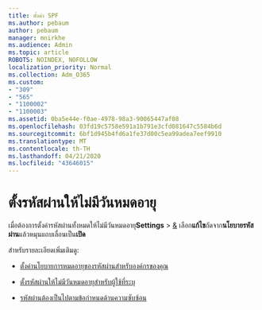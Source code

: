 ```yaml
---
title: ตั้งค่า SPF
ms.author: pebaum
author: pebaum
manager: mnirkhe
ms.audience: Admin
ms.topic: article
ROBOTS: NOINDEX, NOFOLLOW
localization_priority: Normal
ms.collection: Adm_O365
ms.custom:
- "309"
- "565"
- "1100002"
- "1100003"
ms.assetid: 0ba5e44e-f0ae-4978-98a3-90065447af08
ms.openlocfilehash: 03fd19c5758e591a1b791e3cfd081647c5584b6d
ms.sourcegitcommit: 6bf1d945b4fd6a1fe37d00c5ea99adea7eef9910
ms.translationtype: MT
ms.contentlocale: th-TH
ms.lasthandoff: 04/21/2020
ms.locfileid: "43646015"
---
```

# <a name="set-passwords-to-never-expire"></a>ตั้งรหัสผ่านให้ไม่มีวันหมดอายุ

เมื่อต้องการตั้งค่ารหัสผ่านทั้งหมดให้ไม่มีวันหมดอายุ**Settings** > [&amp;](https://portal.office.com/adminportal/home#/settings/security) เลือก**แก้ไข**ถัดจาก**นโยบายรหัสผ่าน**แล้วหมุนแถบเลื่อนเป็น**เปิด**
  
สําหรับรายละเอียดเพิ่มเติมดู: 

- [ตั้งค่านโยบายการหมดอายุของรหัสผ่านสําหรับองค์กรของคุณ](https://docs.microsoft.com/office365/admin/manage/set-password-expiration-policy)
  
- [ตั้งรหัสผ่านให้ไม่มีวันหมดอายุสําหรับผู้ใช้ที่ระบุ](https://docs.microsoft.com/office365/admin/add-users/set-password-to-never-expire)

- [รหัสผ่านต้องเป็นไปตามข้อกําหนดด้านความซับซ้อน](https://docs.microsoft.com/windows/security/threat-protection/security-policy-settings/password-must-meet-complexity-requirements)
  